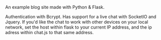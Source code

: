 An example blog site made with Python & Flask.

Authentication with Bcrypt.
Has support for a live chat with SocketIO and Jquery. If you'd like the chat to work with other devices on your local network, set the host within flask to your current IP address, and the ip adress within chat.js to that same address.
